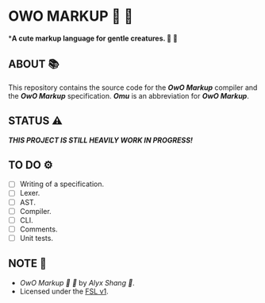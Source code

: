 # OWO MARKUP :ribbon: :gift_heart:

***A cute markup language for gentle creatures. :ribbon: :gift_heart:**

## ABOUT :books:

This repository contains the source code for the ***OwO Markup***
compiler and the ***OwO Markup*** specification. ***Omu*** is an
abbreviation for ***OwO Markup***.

## STATUS :warning:

***THIS PROJECT IS STILL HEAVILY WORK IN PROGRESS!***

## TO DO :gear:

- [ ] Writing of a specification.
- [ ] Lexer.
- [ ] AST.
- [ ] Compiler.
- [ ] CLI.
- [ ] Comments.
- [ ] Unit tests.

## NOTE :scroll:

- *OwO Markup :ribbon: :gift_heart:* by *Alyx Shang :black_heart:*.
- Licensed under the [FSL v1](https://github.com/alyxshang/fair-software-license).
